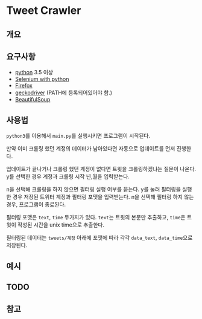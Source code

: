 # Tweet Crawler
## 개요
## 요구사항
- [python](https://www.python.org/) 3.5 이상
- [Selenium with python](http://selenium-python.readthedocs.io/)
- [Firefox](https://www.mozilla.org/ko/firefox/)
- [geckodriver](https://github.com/mozilla/geckodriver) (PATH에 등록되어있어야 함.)
- [BeautifulSoup](https://www.crummy.com/software/BeautifulSoup/)
## 사용법
`python3`를 이용해서 `main.py`를 실행시키면 프로그램이 시작된다.

만약 이미 크롤링 했던 계정의 데이터가 남아있다면 자동으로 업데이트를 먼저 진행한다.

업데이트가 끝나거나 크롤링 했던 계정이 없다면 트윗을 크롤링하겠냐는 질문이 나온다. y를 선택한 경우 계정과 크롤링 시작 년,월을 입력받는다.

n을 선택해 크롤링을 하지 않으면 필터링 실행 여부를 묻는다. y를 눌러 필터링을 실행한 경우 저장된 트위터 계정과 필터링 포맷을 입력받는다. n을 선택해 필터링 하지 않는 경우, 프로그램이 종료된다.

필터링 포맷은 `text`, `time` 두가지가 있다. `text`는 트윗의 본문만 추출하고, `time`은 트윗이 작성된 시간을 unix time으로 추출한다.

필터링된 데이터는 `tweets/계정` 아래에 포맷에 따라 각각 `data_text`, `data_time`으로 저장된다.
## 예시
## TODO
## 참고